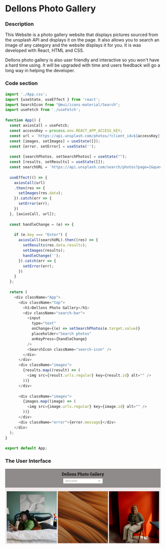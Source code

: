 # Dellons Photo Gallery
### Description
This Website is a photo gallery website that displays pictures sourced from the unsplash API and displays it on the page. It also allows you to search an image of any category and the website displays it for you.
It is was developed with React, HTML and CSS.

Dellons photo gallery is also user friendly and interactive so you won't have a hard time using. It will be upgraded with time and users feedback will go a long way in helping the developer.

### Code section

```javascript
import './App.css';
import {useState, useEffect } from 'react';
import SearchIcon from "@mui/icons-material/Search";
import useFetch from './useFetch';

function App() {
  const axiosCall = useFetch;
  const accessKey = process.env.REACT_APP_ACCESS_KEY;
  const url = `https://api.unsplash.com/photos/?client_id=${accessKey}`;
  const [images, setImages] = useState([]);
  const [error, setError] = useState('');

  const [searchPhotos, setSearchPhotos] = useState("");
  const [results, setResults] = useState([]);
  const searchURL = `https://api.unsplash.com/search/photos?page=1&query=${searchPhotos}&client_id=${accessKey}`;

  useEffect(() => {
    axiosCall(url)
    .then(res => {
      setImages(res.data);
    }).catch(err => {
      setError(err);
    })
  }, [axiosCall, url]);

  const handleChange = (e) => {
    
    if (e.key === "Enter") {
      axiosCall(searchURL).then((res) => {
        setResults(res.data.results);
        setImages(results);
        handleChange('');
      }).catch(err => {
        setError(err);
      })
    }
  };

  return (
    <div className="App">
      <div className="top">
        <h1>Dellons Photo Gallery</h1>
        <div className="search-bar">
          <input
            type="text"
            onChange={(e) => setSearchPhotos(e.target.value)}
            placeholder="Search photos"
            onKeyPress={handleChange}
          />
          <SearchIcon className="search-icon" />
        </div>
      </div>
      <div className="images">
        {results.map((result) => (
          <img src={result.urls.regular} key={result.id} alt="" />
        ))}
      </div>

      <div className="images">
        {images.map((image) => (
          <img src={image.urls.regular} key={image.id} alt="" />
        ))}
      </div>
      <div className="error">{error.message}</div>
    </div>
  );
}

export default App;
```
### The User Interface
![The UI](./src/images/galleryUI.PNG)
